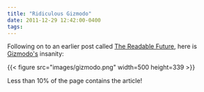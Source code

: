 ```yaml
---
title: "Ridiculous Gizmodo"
date: 2011-12-29 12:42:00-0400
tags: 
---
```


Following on to an earlier post called [The Readable Future](https://hiltmon.com/blog/2011/11/28/the-readable-future/), here is [Gizmodo's](http://gizmodo.com/) insanity:

{{< figure src="images/gizmodo.png" width=500 height=339 >}}

Less than 10% of the page contains the article!
